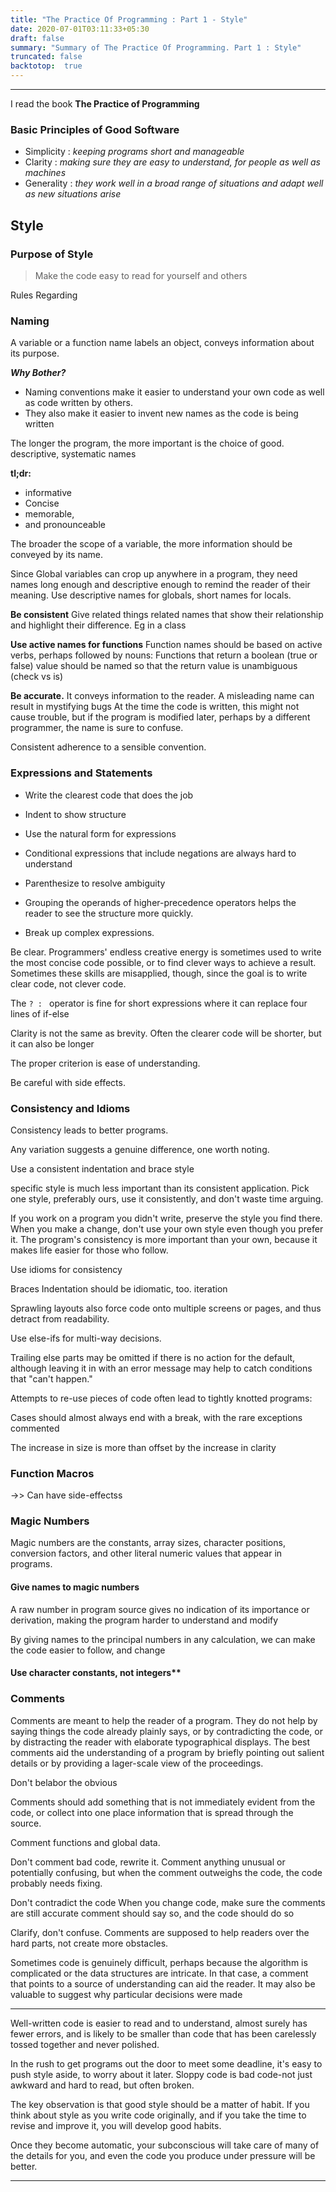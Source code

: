 ```yaml
---
title: "The Practice Of Programming : Part 1 - Style"
date: 2020-07-01T03:11:33+05:30
draft: false
summary: "Summary of The Practice Of Programming. Part 1 : Style"
truncated: false
backtotop:  true
---
```

---

I read the book **The Practice of Programming**

### Basic Principles of Good Software

- Simplicity : *keeping programs short and manageable*
- Clarity : *making sure they are easy to understand, for people as well as machines*
- Generality : *they work well in a broad range of situations and adapt well as new situations arise*

## Style

### Purpose of Style

> Make the code easy to read for yourself and others

Rules Regarding

### Naming

A variable or a function name labels an object, conveys information about its purpose.

***Why Bother?***

- Naming conventions make it easier to understand your own code as well as code written by others.
- They also make it easier to invent new names as the code is being written

The longer the program, the more important is the choice of good. descriptive, systematic names

**tl;dr:**

- informative
- Concise
- memorable,
- and pronounceable

The broader the scope of a variable, the more information should be conveyed by its name.

Since Global variables can crop up anywhere in a program, they need names long enough and
descriptive enough to remind the reader of their meaning.
Use descriptive names for globals, short names for locals.

**Be consistent**
Give related things related names that show their relationship and highlight
their difference. Eg in a class

**Use active names for functions**
Function names should be based on active verbs, perhaps followed by nouns:
Functions that return a boolean (true or false) value should be named so that the return
value is unambiguous (check vs is)

**Be accurate.**
It conveys information to the reader. A misleading name can result in mystifying bugs
At the time the code is written, this might not cause trouble, but if the program is modified later, perhaps by a different programmer,
the name is sure to confuse.

Consistent adherence to a sensible convention.

### Expressions and Statements

- Write the clearest code that does the job

- Indent to show structure

- Use the natural form for expressions

- Conditional expressions that include negations are always hard to understand

- Parenthesize to resolve ambiguity

- Grouping the operands of higher-precedence operators helps the reader to see the structure more quickly.

- Break up complex expressions.

Be clear. Programmers' endless creative energy is sometimes used to write the most
concise code possible, or to find clever ways to achieve a result. Sometimes these
skills are misapplied, though, since the goal is to write clear code, not clever code.

The `? : ` operator is fine for short expressions where it can replace four lines of if-else

Clarity is not the same as brevity. Often the clearer code will be shorter, but it can also be longer

The proper criterion is ease of understanding.

Be careful with side effects.

### Consistency and Idioms

Consistency leads to better programs.

Any variation suggests a genuine difference, one worth noting.

Use a consistent indentation and brace style

specific style is much less important than its consistent application. Pick one style,
preferably ours, use it consistently, and don't waste time arguing.

If you work on a program you didn't write, preserve the style you find
there. When you make a change, don't use your own style even though you prefer it.
The program's consistency is more important than your own, because it makes life
easier for those who follow.

Use idioms for consistency

Braces
Indentation should be idiomatic, too.
iteration

Sprawling layouts also force code onto multiple screens or pages, and thus detract
from readability.

Use else-ifs for multi-way decisions.

Trailing else parts may be omitted if there is no action for the
default, although leaving it in with an error message may help to catch conditions that
"can't happen."

Attempts to re-use pieces of code often lead to tightly knotted programs:

Cases should almost always end with a break, with the rare exceptions commented

The increase in size is more than offset by the increase in clarity

### Function Macros

->> Can have side-effectss

### Magic Numbers

Magic numbers are the constants, array sizes, character positions, conversion factors,
and other literal numeric values that appear in programs.

#### Give names to magic numbers

A raw number in program source gives no indication of its importance or derivation, making the program harder to understand and modify

By giving names to the principal numbers in any calculation, we can make the
code easier to follow, and change

#### Use character constants, not integers**

### Comments

Comments are meant to help the reader of a program. They do not help by saying
things the code already plainly says, or by contradicting the code, or by distracting the
reader with elaborate typographical displays. The best comments aid the understanding
of a program by briefly pointing out salient details or by providing a lager-scale
view of the proceedings.

Don't belabor the obvious

Comments should add something that is not immediately evident from the code,
or collect into one place information that is spread through the source.

Comment functions and global data.

Don't comment bad code, rewrite it.
Comment anything unusual or potentially confusing, but when the comment outweighs the code, the code probably needs fixing.

Don't contradict the code
When you change code, make sure the comments are still accurate
comment should say so, and the code should do so

Clarify, don't confuse. Comments are supposed to help readers over the hard parts,
not create more obstacles.

Sometimes code is genuinely difficult, perhaps because the algorithm is complicated
or the data structures are intricate. In that case, a comment that points to a
source of understanding can aid the reader. It may also be valuable to suggest why
particular decisions were made

------------------------

Well-written code is easier to read and to understand, almost
surely has fewer errors, and is likely to be smaller than code that has been carelessly
tossed together and never polished.


In the rush to get programs out the door to meet some deadline, it's easy to push style aside, to worry about it later.
Sloppy code is bad code-not just awkward and hard to read, but often broken.

The key observation is that good style should be a matter of habit. If you think
about style as you write code originally, and if you take the time to revise and
improve it, you will develop good habits.

Once they become automatic, your subconscious
will take care of many of the details for you, and even the code you produce
under pressure will be better.

------------------------
